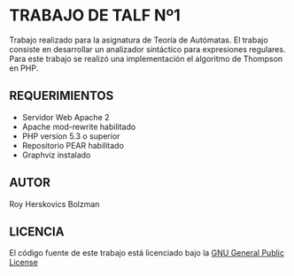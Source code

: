 # TRABAJO DE TALF Nº1

Trabajo realizado para la asignatura de Teoría de Autómatas.
El trabajo consiste en desarrollar un analizador sintáctico para expresiones regulares.
Para este trabajo se realizó una implementación el algoritmo de Thompson en PHP.

## REQUERIMIENTOS

* Servidor Web Apache 2
* Apache mod-rewrite habilitado
* PHP version 5.3 o superior
* Repositorio PEAR habilitado
* Graphviz instalado

## AUTOR

Roy Herskovics Bolzman

## LICENCIA

El código fuente de este trabajo está licenciado bajo la [GNU General Public License](http://www.gnu.org/licenses/gpl.html)
